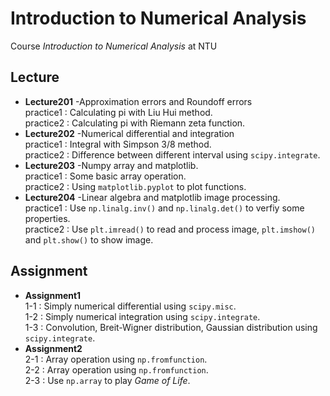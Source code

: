 # Introduction to Numerical Analysis
Course _Introduction to Numerical Analysis_ at NTU

## Lecture
  - **Lecture201** -Approximation errors and Roundoff errors<br />
  practice1 : Calculating pi with Liu Hui method.<br />
  practice2 : Calculating pi with Riemann zeta function.<br />
  - **Lecture202** -Numerical differential and integration<br />
  practice1 : Integral with Simpson 3/8 method.<br />
  practice2 : Difference between different interval using `scipy.integrate`.<br />
  - **Lecture203** -Numpy array and matplotlib.<br />
  practice1 : Some basic array operation.<br />
  practice2 : Using `matplotlib.pyplot` to plot functions.<br />
  - **Lecture204** -Linear algebra and matplotlib image processing.<br />
  practice1 : Use `np.linalg.inv()` and `np.linalg.det()` to verfiy some properties.<br />
  practice2 : Use `plt.imread()` to read and process image, `plt.imshow()` and `plt.show()` to show image.<br />
  
## Assignment
  - **Assignment1**<br />
  1-1 : Simply numerical differential using `scipy.misc`.<br/>
  1-2 : Simply numerical integration using `scipy.integrate`.<br />
  1-3 : Convolution, Breit-Wigner distribution, Gaussian distribution using `scipy.integrate`.<br />
  - **Assignment2**<br />
  2-1 : Array operation using `np.fromfunction`.<br />
  2-2 : Array operation using `np.fromfunction`.<br />
  2-3 : Use `np.array` to play _Game of Life_.<br />
